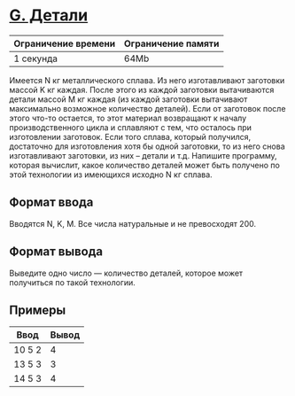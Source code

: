 # [G. Детали](https://contest.yandex.ru/contest/27393/problems/G/ "Ссылка на сайт с задачей")
| Ограничение времени | Ограничение памяти |
| -|-|
| 1 секунда | 64Mb |

Имеется N кг металлического сплава. Из него изготавливают заготовки массой K кг каждая. После этого из каждой заготовки вытачиваются детали массой M кг каждая (из каждой заготовки вытачивают максимально возможное количество деталей). Если от заготовок после этого что-то остается, то этот материал возвращают к началу производственного цикла и сплавляют с тем, что осталось при изготовлении заготовок. Если того сплава, который получился, достаточно для изготовления хотя бы одной заготовки, то из него снова изготавливают заготовки, из них – детали и т.д. Напишите программу, которая вычислит, какое количество деталей может быть получено по этой технологии из имеющихся исходно N кг сплава.

## Формат ввода

Вводятся N, K, M. Все числа натуральные и не превосходят 200.

## Формат вывода

Выведите одно число — количество деталей, которое может получиться по такой технологии.

## Примеры

| Ввод | Вывод |
| -|-|
| 10 5 2 | 4 |
| 13 5 3 | 3 |
| 14 5 3 | 4 |